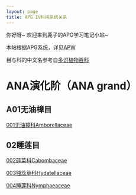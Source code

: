 ---layout: pagetitle: APG IV科间系统关系 ---你好呀~ 欢迎来到鹿子的APG学习笔记小站~本站根据APG系统，详见[APW](http://www.mobot.org/MOBOT/research/APweb/)目与科的中文名参考自[多识植物百科](http://duocet.ibiodiversity.net/index.php?title=首页)<h1> ANA演化阶（ANA grand） </h1>  <h2> A01无油樟目 </h2>  [001无油樟科Amborellaceae]()<h2> 02睡莲目 </h2>[002莼菜科Cabombaceae]()[003独蕊草科Hydatellaceae]()[004睡莲科Nymphaeaceae]()[]()